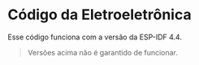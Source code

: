 # Código da Eletroeletrônica

Esse código funciona com a versão da ESP-IDF 4.4.
> Versões acima não é garantido de funcionar.
